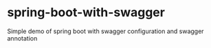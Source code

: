 # spring-boot-with-swagger
Simple demo of spring boot with swagger configuration and swagger annotation
